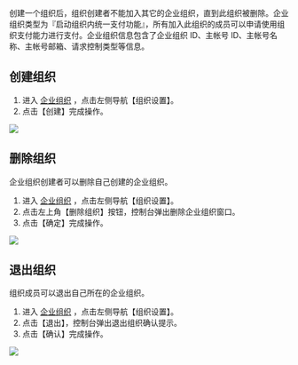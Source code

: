 创建一个组织后，组织创建者不能加入其它的企业组织，直到此组织被删除。企业组织类型为『启动组织内统一支付功能』，所有加入此组织的成员可以申请使用组织支付能力进行支付。企业组织信息包含了企业组织 ID、主帐号 ID、主帐号名称、主帐号邮箱、请求控制类型等信息。

## 创建组织

1. 进入 [企业组织](https://console.cloud.tencent.com/organization) ，点击左侧导航【组织设置】。
2. 点击【创建】完成操作。

![](https://main.qcloudimg.com/raw/d4efee5dd57b00e4b22e54a9296ba571.png)

## 删除组织

企业组织创建者可以删除自己创建的企业组织。

1. 进入 [企业组织](https://console.cloud.tencent.com/organization) ，点击左侧导航【组织设置】。
2. 点击左上角【删除组织】按钮，控制台弹出删除企业组织窗口。
3. 点击【确定】完成操作。

![](https://main.qcloudimg.com/raw/ad7754f8c4dd3feb24dded2461356aae.png)

## 退出组织

组织成员可以退出自己所在的企业组织。

1. 进入 [企业组织](https://console.cloud.tencent.com/organization) ，点击左侧导航【组织设置】。
2. 点击【退出】，控制台弹出退出组织确认提示。
3. 点击【确认】完成操作。

![](https://main.qcloudimg.com/raw/cd977add74bbf4816a346a643fc710d1.png)
